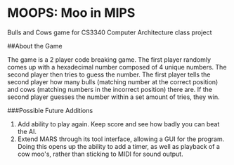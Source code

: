 MOOPS: Moo in MIPS
==================

Bulls and Cows game for CS3340 Computer Architecture class project

##About the Game

The game is a 2 player code breaking game.
The first player randomly comes up with a hexadecimal number composed of 4 unique numbers.
The second player then tries to guess the number.
The first player tells the second player how many bulls (matching number at the correct position) and cows (matching numbers in the incorrect position) there are.
If the second player guesses the number within a set amount of tries, they win.

###Possible Future Additions
1. Add ability to play again.  Keep score and see how badly you can beat the AI.
2. Extend MARS through its tool interface, allowing a GUI for the program.
  Doing this opens up the ability to add a timer, as well as playback of a cow moo's, rather than sticking to MIDI for sound output.
